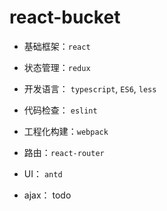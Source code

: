 # react-bucket

* 基础框架：`react`

* 状态管理：`redux`

* 开发语言： `typescript`, `ES6`, `less`

* 代码检查： `eslint`

* 工程化构建：`webpack`

* 路由：`react-router`

* UI： `antd`

* ajax： todo